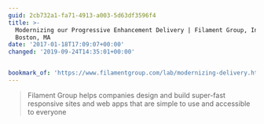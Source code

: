 ```yaml
---
guid: 2cb732a1-fa71-4913-a003-5d63df3596f4
title: >-
  Modernizing our Progressive Enhancement Delivery | Filament Group, Inc.,
  Boston, MA
date: '2017-01-18T17:09:07+00:00'
changed: '2019-09-24T14:35:01+00:00'


bookmark_of: 'https://www.filamentgroup.com/lab/modernizing-delivery.html'
---
```



<blockquote>Filament Group helps companies design and build super-fast responsive sites and web apps that are simple to use and accessible to everyone</blockquote>
